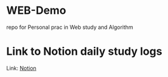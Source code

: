 # WEB-Demo
repo for Personal prac in Web study and Algorithm

# Link to Notion daily study logs
Link: [Notion][Notionlink]

[Notionlink]: https://www.notion.so/Node-Review-20bf8f5920e74fe3980d93c45350a6af
